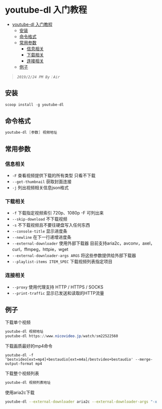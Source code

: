 # youtube-dl 入门教程


- [youtube-dl 入门教程](#youtube-dl-%e5%85%a5%e9%97%a8%e6%95%99%e7%a8%8b)
  - [安装](#%e5%ae%89%e8%a3%85)
  - [命令格式](#%e5%91%bd%e4%bb%a4%e6%a0%bc%e5%bc%8f)
  - [常用参数](#%e5%b8%b8%e7%94%a8%e5%8f%82%e6%95%b0)
    - [信息相关](#%e4%bf%a1%e6%81%af%e7%9b%b8%e5%85%b3)
    - [下载相关](#%e4%b8%8b%e8%bd%bd%e7%9b%b8%e5%85%b3)
    - [连接相关](#%e8%bf%9e%e6%8e%a5%e7%9b%b8%e5%85%b3)
  - [例子](#%e4%be%8b%e5%ad%90)
>*`2019/2/24 PM By：Air`*

## 安装
```powershell
scoop install -g youtube-dl
```

## 命令格式
```powershell
youtube-dl [参数] 视频地址
```

## 常用参数
### 信息相关
+ `-F` 查看视频提供下载的所有类型 只看不下载
+ `--get-thumbnail` 获取封面连接
+ `-j` 列出视频相关信息json格式
  
### 下载相关
+ `-f` 下载指定视频索引 720p、1080p -F 可列出来
+ `--skip-download` 不下载视频
+ `-s` 不下载视频且不要往硬盘写入任何东西
+ `--console-title` 显示进度条
+ `--newline` 在下一行递增进度条
+ `--external-downloader` 使用外部下载器 目前支持aria2c，avconv，axel，curl，ffmpeg，httpie，wget
+ `--external-downloader-args ARGS` 将这些参数提供给外部下载器
+ `--playlist-items ITEM_SPEC` 下载视频列表指定项目

### 连接相关
+ `--proxy` 使用代理支持 HTTP / HTTPS / SOCKS
+ `--print-traffic` 显示已发送和读取的HTTP流量


## 例子
下载单个视频
```powershell
youtube-dl 视频地址
youtube-dl https://www.nicovideo.jp/watch/sm22522560 
```

下载画质最好的mp4命令
```
youtube-dl -f 'bestvideo[ext=mp4]+bestaudio[ext=m4a]/bestvideo+bestaudio' --merge-output-format mp4
```


下载整个视频列表
```powershell
youtube-dl 视频列表地址
```

使用aria2c下载
```bash
youtube-dl --external-downloader aria2c --external-downloader-args "-x 16 -k 1M" https://www.youtube.com/watch?v=fKu0cgaS3KU
```